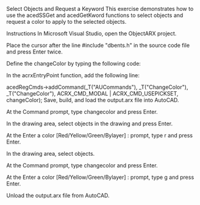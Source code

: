 Select Objects and Request a Keyword This exercise demonstrates how to use the acedSSGet and acedGetKword functions to select objects and request a color to apply to the selected objects.

Instructions In Microsoft Visual Studio, open the ObjectARX project.

Place the cursor after the line #include "dbents.h" in the source code file and press Enter twice.

Define the changeColor by typing the following code:

In the acrxEntryPoint function, add the following line:

acedRegCmds->addCommand(_T("AUCommands"), _T("ChangeColor"), _T("ChangeColor"), ACRX_CMD_MODAL | ACRX_CMD_USEPICKSET, changeColor); Save, build, and load the output.arx file into AutoCAD.

At the Command prompt, type changecolor and press Enter.

In the drawing area, select objects in the drawing and press Enter.

At the Enter a color [Red/Yellow/Green/Bylayer] : prompt, type r and press Enter.

In the drawing area, select objects.

At the Command prompt, type changecolor and press Enter.

At the Enter a color [Red/Yellow/Green/Bylayer] : prompt, type g and press Enter.

Unload the output.arx file from AutoCAD.

